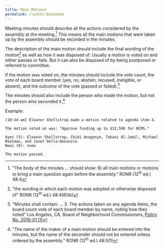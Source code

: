 ```yaml
---
title: Main Motions
permalink: /:path/:basename
---
```


Meeting minutes should
describe all
the actions considered
by the assembly
at the meeting.[^ronrallmain]
This means
all the main motions
that were
taken up
by the assembly
should be recorded
in the minutes.

The description
of the main motion
should include
the final wording
of the motion[^ronrfinalwording]
as well
as how it was
disposed of.
Usually a motion
is voted on
and either passes or fails.
But it can also
be disposed of
by being postponed
or referred
to committee.

If the motion
was voted on,
the minutes
should include
the vote count,
the vote
of each board member
(yes, no, abstain, recused, ineligible, or absent),
and the outcome
of the vote
(passed or failed).[^boncactions]

The minutes should also
include the person
who made the motion,
but not the person
who seconded it.[^ronrmover]

[^ronrallmain]:
    "The body
    of the minutes ... 
    should show: 
    6) all main motions
    or motions
    to bring
    a main question again
    before the assembly."
    RONR (12<sup>th</sup>&nbsp;ed.) 48:4

[^ronrfinalwording]:
    "the wording
    in which
    each motion
    was adopted
    or otherwise
    disposed of"
    RONR (12<sup>th</sup>&nbsp;ed.) 48:4(6)(b)

[^boncactions]:
    "Minutes shall contain: ... 3.
    The actions taken
    on any agenda items,
    the board count vote
    of each board member
    by name,
    noting how they voted"
    Los Angeles, CA,
    Board of Neighborhood Commissioners,
    [Policy No. 2016-01 (1)](https://empowerla.org/wp-content/uploads/2019/03/Amended-Minutes-Policy-Resolution1-03.18.19.pdf)

Example:

    [10:34 am] Eleanor Shellstrop made a motion related to agenda item 4.

    The motion voted on was: "Approve funding up to $12,500 for NCMS."

    Ayes (5): Eleanor Shellstrop, Chidi Anagonye, Tahani Al-Jamil, Michael Realman, and Janet Della-Denunzio
    Noes (0): none

    The motion passed.

[^ronrmover]:
    "The name
    of the maker
    of a main motion
    should be entered
    into the minutes,
    but the name
    of the seconder
    should not be entered
    unless ordered
    by the assembly."
    RONR (12<sup>th</sup>&nbsp;ed.) 48:5(1)
